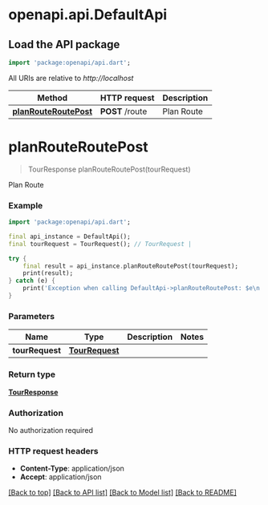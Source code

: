 # openapi.api.DefaultApi

## Load the API package
```dart
import 'package:openapi/api.dart';
```

All URIs are relative to *http://localhost*

Method | HTTP request | Description
------------- | ------------- | -------------
[**planRouteRoutePost**](DefaultApi.md#planrouteroutepost) | **POST** /route | Plan Route


# **planRouteRoutePost**
> TourResponse planRouteRoutePost(tourRequest)

Plan Route

### Example
```dart
import 'package:openapi/api.dart';

final api_instance = DefaultApi();
final tourRequest = TourRequest(); // TourRequest | 

try {
    final result = api_instance.planRouteRoutePost(tourRequest);
    print(result);
} catch (e) {
    print('Exception when calling DefaultApi->planRouteRoutePost: $e\n');
}
```

### Parameters

Name | Type | Description  | Notes
------------- | ------------- | ------------- | -------------
 **tourRequest** | [**TourRequest**](TourRequest.md)|  | 

### Return type

[**TourResponse**](TourResponse.md)

### Authorization

No authorization required

### HTTP request headers

 - **Content-Type**: application/json
 - **Accept**: application/json

[[Back to top]](#) [[Back to API list]](../README.md#documentation-for-api-endpoints) [[Back to Model list]](../README.md#documentation-for-models) [[Back to README]](../README.md)

